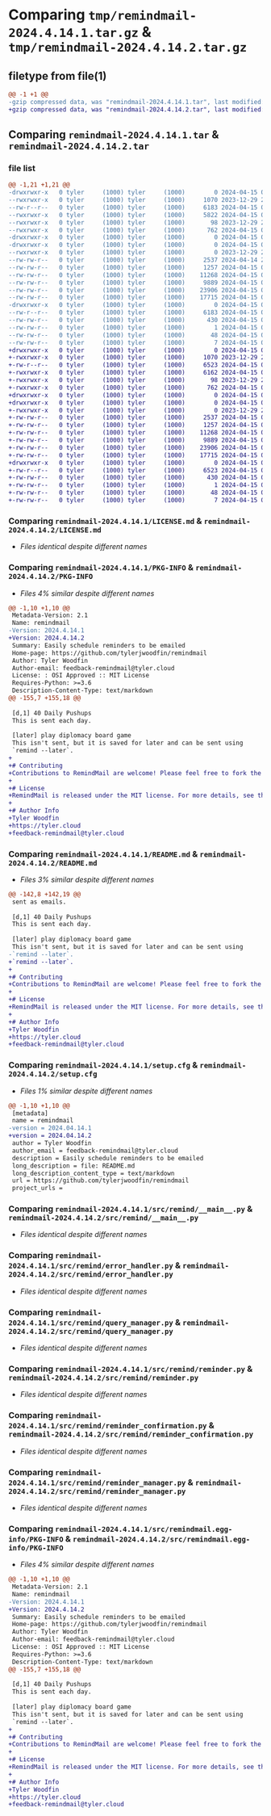 # Comparing `tmp/remindmail-2024.4.14.1.tar.gz` & `tmp/remindmail-2024.4.14.2.tar.gz`

## filetype from file(1)

```diff
@@ -1 +1 @@
-gzip compressed data, was "remindmail-2024.4.14.1.tar", last modified: Mon Apr 15 03:29:08 2024, max compression
+gzip compressed data, was "remindmail-2024.4.14.2.tar", last modified: Mon Apr 15 03:38:19 2024, max compression
```

## Comparing `remindmail-2024.4.14.1.tar` & `remindmail-2024.4.14.2.tar`

### file list

```diff
@@ -1,21 +1,21 @@
-drwxrwxr-x   0 tyler     (1000) tyler     (1000)        0 2024-04-15 03:29:08.197188 remindmail-2024.4.14.1/
--rwxrwxr-x   0 tyler     (1000) tyler     (1000)     1070 2023-12-29 22:36:09.000000 remindmail-2024.4.14.1/LICENSE.md
--rw-r--r--   0 tyler     (1000) tyler     (1000)     6183 2024-04-15 03:29:08.197188 remindmail-2024.4.14.1/PKG-INFO
--rwxrwxr-x   0 tyler     (1000) tyler     (1000)     5822 2024-04-15 03:27:28.000000 remindmail-2024.4.14.1/README.md
--rwxrwxr-x   0 tyler     (1000) tyler     (1000)       98 2023-12-29 22:36:09.000000 remindmail-2024.4.14.1/pyproject.toml
--rwxrwxr-x   0 tyler     (1000) tyler     (1000)      762 2024-04-15 03:29:08.197188 remindmail-2024.4.14.1/setup.cfg
-drwxrwxr-x   0 tyler     (1000) tyler     (1000)        0 2024-04-15 03:29:08.197188 remindmail-2024.4.14.1/src/
-drwxrwxr-x   0 tyler     (1000) tyler     (1000)        0 2024-04-15 03:29:08.197188 remindmail-2024.4.14.1/src/remind/
--rwxrwxr-x   0 tyler     (1000) tyler     (1000)        0 2023-12-29 22:36:09.000000 remindmail-2024.4.14.1/src/remind/__init__.py
--rw-rw-r--   0 tyler     (1000) tyler     (1000)     2537 2024-04-14 21:39:06.000000 remindmail-2024.4.14.1/src/remind/__main__.py
--rw-rw-r--   0 tyler     (1000) tyler     (1000)     1257 2024-04-15 02:56:19.000000 remindmail-2024.4.14.1/src/remind/error_handler.py
--rw-rw-r--   0 tyler     (1000) tyler     (1000)    11268 2024-04-15 02:01:56.000000 remindmail-2024.4.14.1/src/remind/query_manager.py
--rw-rw-r--   0 tyler     (1000) tyler     (1000)     9889 2024-04-15 02:23:21.000000 remindmail-2024.4.14.1/src/remind/reminder.py
--rw-rw-r--   0 tyler     (1000) tyler     (1000)    23906 2024-04-15 02:40:25.000000 remindmail-2024.4.14.1/src/remind/reminder_confirmation.py
--rw-rw-r--   0 tyler     (1000) tyler     (1000)    17715 2024-04-15 02:13:45.000000 remindmail-2024.4.14.1/src/remind/reminder_manager.py
-drwxrwxr-x   0 tyler     (1000) tyler     (1000)        0 2024-04-15 03:29:08.197188 remindmail-2024.4.14.1/src/remindmail.egg-info/
--rw-r--r--   0 tyler     (1000) tyler     (1000)     6183 2024-04-15 03:29:08.000000 remindmail-2024.4.14.1/src/remindmail.egg-info/PKG-INFO
--rw-rw-r--   0 tyler     (1000) tyler     (1000)      430 2024-04-15 03:29:08.000000 remindmail-2024.4.14.1/src/remindmail.egg-info/SOURCES.txt
--rw-rw-r--   0 tyler     (1000) tyler     (1000)        1 2024-04-15 03:29:08.000000 remindmail-2024.4.14.1/src/remindmail.egg-info/dependency_links.txt
--rw-rw-r--   0 tyler     (1000) tyler     (1000)       48 2024-04-15 03:29:08.000000 remindmail-2024.4.14.1/src/remindmail.egg-info/entry_points.txt
--rw-rw-r--   0 tyler     (1000) tyler     (1000)        7 2024-04-15 03:29:08.000000 remindmail-2024.4.14.1/src/remindmail.egg-info/top_level.txt
+drwxrwxr-x   0 tyler     (1000) tyler     (1000)        0 2024-04-15 03:38:19.403641 remindmail-2024.4.14.2/
+-rwxrwxr-x   0 tyler     (1000) tyler     (1000)     1070 2023-12-29 22:36:09.000000 remindmail-2024.4.14.2/LICENSE.md
+-rw-r--r--   0 tyler     (1000) tyler     (1000)     6523 2024-04-15 03:38:19.403641 remindmail-2024.4.14.2/PKG-INFO
+-rwxrwxr-x   0 tyler     (1000) tyler     (1000)     6162 2024-04-15 03:34:36.000000 remindmail-2024.4.14.2/README.md
+-rwxrwxr-x   0 tyler     (1000) tyler     (1000)       98 2023-12-29 22:36:09.000000 remindmail-2024.4.14.2/pyproject.toml
+-rwxrwxr-x   0 tyler     (1000) tyler     (1000)      762 2024-04-15 03:38:19.403641 remindmail-2024.4.14.2/setup.cfg
+drwxrwxr-x   0 tyler     (1000) tyler     (1000)        0 2024-04-15 03:38:19.403641 remindmail-2024.4.14.2/src/
+drwxrwxr-x   0 tyler     (1000) tyler     (1000)        0 2024-04-15 03:38:19.403641 remindmail-2024.4.14.2/src/remind/
+-rwxrwxr-x   0 tyler     (1000) tyler     (1000)        0 2023-12-29 22:36:09.000000 remindmail-2024.4.14.2/src/remind/__init__.py
+-rw-rw-r--   0 tyler     (1000) tyler     (1000)     2537 2024-04-15 03:34:08.000000 remindmail-2024.4.14.2/src/remind/__main__.py
+-rw-rw-r--   0 tyler     (1000) tyler     (1000)     1257 2024-04-15 03:34:08.000000 remindmail-2024.4.14.2/src/remind/error_handler.py
+-rw-rw-r--   0 tyler     (1000) tyler     (1000)    11268 2024-04-15 03:34:08.000000 remindmail-2024.4.14.2/src/remind/query_manager.py
+-rw-rw-r--   0 tyler     (1000) tyler     (1000)     9889 2024-04-15 03:34:08.000000 remindmail-2024.4.14.2/src/remind/reminder.py
+-rw-rw-r--   0 tyler     (1000) tyler     (1000)    23906 2024-04-15 03:34:08.000000 remindmail-2024.4.14.2/src/remind/reminder_confirmation.py
+-rw-rw-r--   0 tyler     (1000) tyler     (1000)    17715 2024-04-15 03:34:08.000000 remindmail-2024.4.14.2/src/remind/reminder_manager.py
+drwxrwxr-x   0 tyler     (1000) tyler     (1000)        0 2024-04-15 03:38:19.403641 remindmail-2024.4.14.2/src/remindmail.egg-info/
+-rw-r--r--   0 tyler     (1000) tyler     (1000)     6523 2024-04-15 03:38:19.000000 remindmail-2024.4.14.2/src/remindmail.egg-info/PKG-INFO
+-rw-rw-r--   0 tyler     (1000) tyler     (1000)      430 2024-04-15 03:38:19.000000 remindmail-2024.4.14.2/src/remindmail.egg-info/SOURCES.txt
+-rw-rw-r--   0 tyler     (1000) tyler     (1000)        1 2024-04-15 03:38:19.000000 remindmail-2024.4.14.2/src/remindmail.egg-info/dependency_links.txt
+-rw-rw-r--   0 tyler     (1000) tyler     (1000)       48 2024-04-15 03:38:19.000000 remindmail-2024.4.14.2/src/remindmail.egg-info/entry_points.txt
+-rw-rw-r--   0 tyler     (1000) tyler     (1000)        7 2024-04-15 03:38:19.000000 remindmail-2024.4.14.2/src/remindmail.egg-info/top_level.txt
```

### Comparing `remindmail-2024.4.14.1/LICENSE.md` & `remindmail-2024.4.14.2/LICENSE.md`

 * *Files identical despite different names*

### Comparing `remindmail-2024.4.14.1/PKG-INFO` & `remindmail-2024.4.14.2/PKG-INFO`

 * *Files 4% similar despite different names*

```diff
@@ -1,10 +1,10 @@
 Metadata-Version: 2.1
 Name: remindmail
-Version: 2024.4.14.1
+Version: 2024.4.14.2
 Summary: Easily schedule reminders to be emailed
 Home-page: https://github.com/tylerjwoodfin/remindmail
 Author: Tyler Woodfin
 Author-email: feedback-remindmail@tyler.cloud
 License: : OSI Approved :: MIT License
 Requires-Python: >=3.6
 Description-Content-Type: text/markdown
@@ -155,7 +155,18 @@
 
 [d,1] 40 Daily Pushups
 This is sent each day.
 
 [later] play diplomacy board game
 This isn't sent, but it is saved for later and can be sent using
 `remind --later`.
+
+# Contributing
+Contributions to RemindMail are welcome! Please feel free to fork the repository, make your changes, and submit a pull request.
+
+# License
+RemindMail is released under the MIT license. For more details, see the LICENSE file in the repository.
+
+# Author Info
+Tyler Woodfin
+https://tyler.cloud
+feedback-remindmail@tyler.cloud
```

### Comparing `remindmail-2024.4.14.1/README.md` & `remindmail-2024.4.14.2/README.md`

 * *Files 3% similar despite different names*

```diff
@@ -142,8 +142,19 @@
 sent as emails.
 
 [d,1] 40 Daily Pushups
 This is sent each day.
 
 [later] play diplomacy board game
 This isn't sent, but it is saved for later and can be sent using
-`remind --later`.
+`remind --later`.
+
+# Contributing
+Contributions to RemindMail are welcome! Please feel free to fork the repository, make your changes, and submit a pull request.
+
+# License
+RemindMail is released under the MIT license. For more details, see the LICENSE file in the repository.
+
+# Author Info
+Tyler Woodfin
+https://tyler.cloud
+feedback-remindmail@tyler.cloud
```

### Comparing `remindmail-2024.4.14.1/setup.cfg` & `remindmail-2024.4.14.2/setup.cfg`

 * *Files 1% similar despite different names*

```diff
@@ -1,10 +1,10 @@
 [metadata]
 name = remindmail
-version = 2024.04.14.1
+version = 2024.04.14.2
 author = Tyler Woodfin
 author_email = feedback-remindmail@tyler.cloud
 description = Easily schedule reminders to be emailed
 long_description = file: README.md
 long_description_content_type = text/markdown
 url = https://github.com/tylerjwoodfin/remindmail
 project_urls =
```

### Comparing `remindmail-2024.4.14.1/src/remind/__main__.py` & `remindmail-2024.4.14.2/src/remind/__main__.py`

 * *Files identical despite different names*

### Comparing `remindmail-2024.4.14.1/src/remind/error_handler.py` & `remindmail-2024.4.14.2/src/remind/error_handler.py`

 * *Files identical despite different names*

### Comparing `remindmail-2024.4.14.1/src/remind/query_manager.py` & `remindmail-2024.4.14.2/src/remind/query_manager.py`

 * *Files identical despite different names*

### Comparing `remindmail-2024.4.14.1/src/remind/reminder.py` & `remindmail-2024.4.14.2/src/remind/reminder.py`

 * *Files identical despite different names*

### Comparing `remindmail-2024.4.14.1/src/remind/reminder_confirmation.py` & `remindmail-2024.4.14.2/src/remind/reminder_confirmation.py`

 * *Files identical despite different names*

### Comparing `remindmail-2024.4.14.1/src/remind/reminder_manager.py` & `remindmail-2024.4.14.2/src/remind/reminder_manager.py`

 * *Files identical despite different names*

### Comparing `remindmail-2024.4.14.1/src/remindmail.egg-info/PKG-INFO` & `remindmail-2024.4.14.2/src/remindmail.egg-info/PKG-INFO`

 * *Files 4% similar despite different names*

```diff
@@ -1,10 +1,10 @@
 Metadata-Version: 2.1
 Name: remindmail
-Version: 2024.4.14.1
+Version: 2024.4.14.2
 Summary: Easily schedule reminders to be emailed
 Home-page: https://github.com/tylerjwoodfin/remindmail
 Author: Tyler Woodfin
 Author-email: feedback-remindmail@tyler.cloud
 License: : OSI Approved :: MIT License
 Requires-Python: >=3.6
 Description-Content-Type: text/markdown
@@ -155,7 +155,18 @@
 
 [d,1] 40 Daily Pushups
 This is sent each day.
 
 [later] play diplomacy board game
 This isn't sent, but it is saved for later and can be sent using
 `remind --later`.
+
+# Contributing
+Contributions to RemindMail are welcome! Please feel free to fork the repository, make your changes, and submit a pull request.
+
+# License
+RemindMail is released under the MIT license. For more details, see the LICENSE file in the repository.
+
+# Author Info
+Tyler Woodfin
+https://tyler.cloud
+feedback-remindmail@tyler.cloud
```

